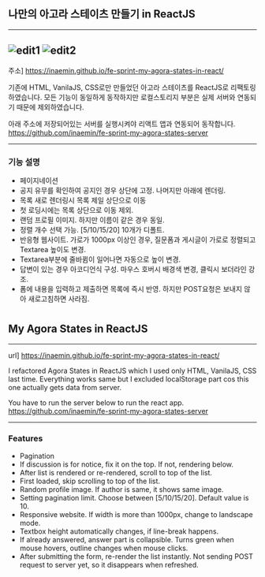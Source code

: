 ## 나만의 아고라 스테이츠 만들기 in ReactJS
------------------
![edit1](https://user-images.githubusercontent.com/97337038/197401885-26bae71c-a3fc-4459-a831-e67d308460d6.gif)
![edit2](https://user-images.githubusercontent.com/97337038/197401892-8eb05c23-b44e-4a4c-8436-c70ba24e577b.gif)
------------------

주소] https://inaemin.github.io/fe-sprint-my-agora-states-in-react/  

기존에 HTML, VanilaJS, CSS로만 만들었던 아고라 스테이츠를 ReactJS로 리팩토링하였습니다. 모든 기능이 동일하게 동작하지만 로컬스토리지 부분은 실제 서버와 연동되기 때문에 제외하였습니다.


아래 주소에 저장되어있는 서버를 실행시켜야 리액트 앱과 연동되어 동작합니다.  
https://github.com/inaemin/fe-sprint-my-agora-states-server


------------------
### 기능 설명

- 페이지네이션
- 공지 유무를 확인하여 공지인 경우 상단에 고정. 나머지만 아래에 렌더링.
- 목록 새로 렌더링시 목록 제일 상단으로 이동
- 첫 로딩시에는 목록 상단으로 이동 제외.
- 랜덤 프로필 이미지. 하지만 이름이 같은 경우 동일.
- 정렬 개수 선택 가능. [5/10/15/20] 10개가 디폴트.
- 반응형 웹사이트. 가로가 1000px 이상인 경우, 질문폼과 게시글이 가로로 정렬되고 Textarea 높이도 변경.
- Textarea부분에 줄바뀜이 일어나면 자동으로 높이 변경.
- 답변이 있는 경우 아코디언식 구성. 마우스 호버시 배경색 변경, 클릭시 보더라인 강조.
- 폼에 내용을 입력하고 제출하면 목록에 즉시 반영. 하지만 POST요청은 보내지 않아 새로고침하면 사라짐.  

#
#
#
#

## My Agora States in ReactJS
------------------
url] https://inaemin.github.io/fe-sprint-my-agora-states-in-react/

I refactored Agora States in ReactJS which I used only HTML, VanilaJS, CSS last time. Everything works same but I excluded localStorage part cos this one actually gets data from server.

You have to run the server below to run the react app.  
https://github.com/inaemin/fe-sprint-my-agora-states-server


------------------
### Features
- Pagination
- If discussion is for notice, fix it on the top. If not, rendering below.
- After list is rendered or re-rendered, scroll to top of the list.
- First loaded, skip scrolling to top of the list.
- Random profile image. If author is same, it shows same image.
- Setting pagination limit. Choose between [5/10/15/20]. Default value is 10.
- Responsive website. If width is more than 1000px, change to landscape mode.
- Textbox height automatically changes, if line-break happens.
- If already answered, answer part is collapsible. Turns green when mouse hovers, outline changes when mouse clicks.
- After submitting the form, re-render the list instantly. Not sending POST request to server yet, so it disappears when refreshed.  


